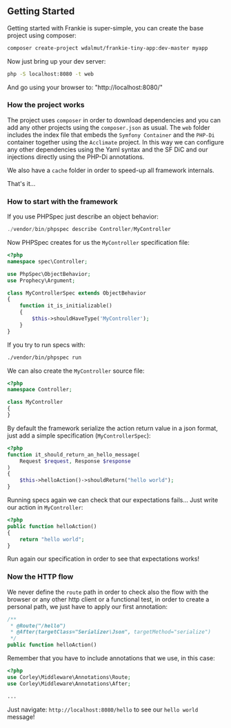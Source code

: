 ## Getting Started

Getting started with Frankie is super-simple, you can create the base project
using composer:

```sh
composer create-project wdalmut/frankie-tiny-app:dev-master myapp
```

Now just bring up your dev server:

```sh
php -S localhost:8080 -t web
```

And go using your browser to: "http://localhost:8080/"

### How the project works

The project uses `composer` in order to download dependencies and you can
add any other projects using the `composer.json` as usual.
The `web` folder includes the index file that embeds the `Symfony Container` and
the `PHP-Di` container together using the `Acclimate` project. In this way we
can configure any other dependencies using the Yaml syntax and the SF DiC and
our injections directly using the PHP-Di annotations.

We also have a `cache` folder in order to speed-up all framework internals.

That's it...

### How to start with the framework

If you use PHPSpec just describe an object behavior:

```php
./vendor/bin/phpspec describe Controller/MyController
```

Now PHPSpec creates for us the `MyController` specification file:

```php
<?php
namespace spec\Controller;

use PhpSpec\ObjectBehavior;
use Prophecy\Argument;

class MyControllerSpec extends ObjectBehavior
{
    function it_is_initializable()
    {
        $this->shouldHaveType('MyController');
    }
}
```

If you try to run specs with:

```sh
./vendor/bin/phpspec run
```

We can also create the `MyController` source file:

```php
<?php
namespace Controller;

class MyController
{
}
```

By default the framework serialize the action return value in a json format,
just add a simple specification (`MyControllerSpec`):

```php
<?php
function it_should_return_an_hello_message(
    Request $request, Response $response
)
{
    $this->helloAction()->shouldReturn("hello world");
}
```

Running specs again we can check that our expectations fails... Just write our
action in `MyController`:

```php
<?php
public function helloAction()
{
    return "hello world";
}
```

Run again our specification in order to see that expectations works!

### Now the HTTP flow

We never define the `route` path in order to check also the flow with the
browser or any other http client or a functional test, in order to create a
personal path, we just have to apply our first annotation:

```php
/**
 * @Route("/hello")
 * @After(targetClass="Serializer\Json", targetMethod="serialize")
 */
public function helloAction()
```

Remember that you have to include annotations that we use, in this case:

```php
<?php
use Corley\Middleware\Annotations\Route;
use Corley\Middleware\Annotations\After;

...
```

Just navigate: `http://localhost:8080/hello` to see our `hello world` message!

